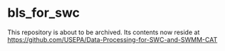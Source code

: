 # bls_for_swc

This repository is about to be archived. Its contents now reside at https://github.com/USEPA/Data-Processing-for-SWC-and-SWMM-CAT
